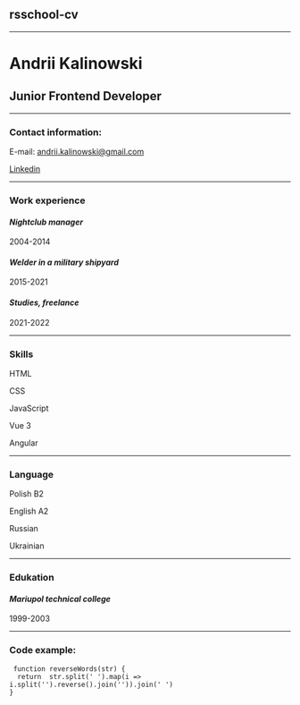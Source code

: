 ## rsschool-cv
**********
# Andrii Kalinowski

## Junior Frontend Developer
**********
### Contact information:

E-mail: andrii.kalinowski@gmail.com

[Linkedin](https://www.linkedin.com/in/andrii-kalinowski-09b637232/)
***********
### **Work experience**

#### *Nightclub manager*
2004-2014

#### *Welder in a military shipyard*
2015-2021

#### *Studies, freelance*
2021-2022
************

### **Skills**

HTML

CSS

JavaScript

Vue 3

Angular
*************

### **Language**

Polish B2

English A2

Russian

Ukrainian
**************

### **Edukation**

#### *Mariupol technical college*
1999-2003
**************

### **Code example:**

```
 function reverseWords(str) {
  return  str.split(' ').map(i => i.split('').reverse().join('')).join(' ')
}


